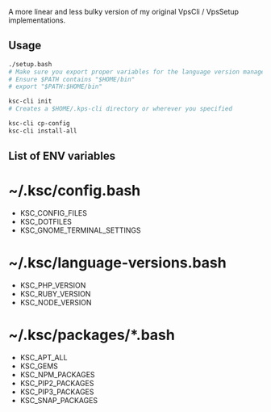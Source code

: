 A more linear and less bulky version of my original VpsCli / VpsSetup implementations.

## Usage

```bash
./setup.bash
# Make sure you export proper variables for the language version managers
# Ensure $PATH contains "$HOME/bin"
# export "$PATH:$HOME/bin"

ksc-cli init
# Creates a $HOME/.kps-cli directory or wherever you specified

ksc-cli cp-config
ksc-cli install-all

```

## List of ENV variables

# ~/.ksc/config.bash
* KSC_CONFIG_FILES
* KSC_DOTFILES
* KSC_GNOME_TERMINAL_SETTINGS

# ~/.ksc/language-versions.bash
* KSC_PHP_VERSION
* KSC_RUBY_VERSION
* KSC_NODE_VERSION

# ~/.ksc/packages/\*.bash
* KSC_APT_ALL
* KSC_GEMS
* KSC_NPM_PACKAGES
* KSC_PIP2_PACKAGES
* KSC_PIP3_PACKAGES
* KSC_SNAP_PACKAGES

